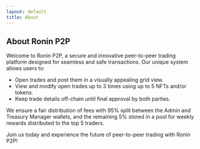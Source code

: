 ```yaml
---
layout: default
title: About
---
```


## About Ronin P2P

Welcome to Ronin P2P, a secure and innovative peer-to-peer trading platform designed for seamless and safe transactions. Our unique system allows users to:

- Open trades and post them in a visually appealing grid view.
- View and modify open trades up to 3 times using up to 5 NFTs and/or tokens.
- Keep trade details off-chain until final approval by both parties.

We ensure a fair distribution of fees with 95% split between the Admin and Treasury Manager wallets, and the remaining 5% stored in a pool for weekly rewards distributed to the top 5 traders.

Join us today and experience the future of peer-to-peer trading with Ronin P2P!
